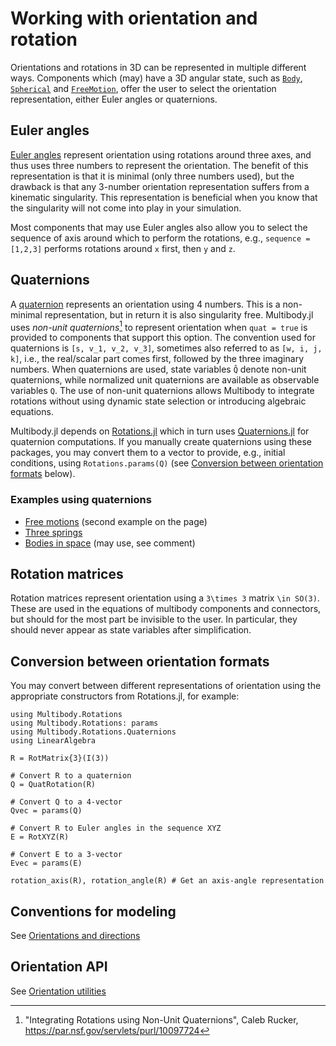 # Working with orientation and rotation

Orientations and rotations in 3D can be represented in multiple different ways. Components which (may) have a 3D angular state, such as [`Body`](@ref), [`Spherical`](@ref) and [`FreeMotion`](@ref), offer the user to select the orientation representation, either Euler angles or quaternions.

## Euler angles
[Euler angles](https://en.wikipedia.org/wiki/Euler_angles) represent orientation using rotations around three axes, and thus uses three numbers to represent the orientation. The benefit of this representation is that it is minimal (only three numbers used), but the drawback is that any 3-number orientation representation suffers from a kinematic singularity. This representation is beneficial when you know that the singularity will not come into play in your simulation.

Most components that may use Euler angles also allow you to select the sequence of axis around which to perform the rotations, e.g., `sequence = [1,2,3]` performs rotations around ``x`` first, then ``y`` and ``z``.

## Quaternions
A [quaternion](https://en.wikipedia.org/wiki/Quaternion) represents an orientation using 4 numbers. This is a non-minimal representation, but in return it is also singularity free. Multibody.jl uses _non-unit quaternions_[^quat] to represent orientation when `quat = true` is provided to components that support this option. The convention used for quaternions is ``[s, v_1, v_2, v_3]``, sometimes also referred to as ``[w, i, j, k]``, i.e., the real/scalar part comes first, followed by the three imaginary numbers. When quaternions are used, state variables `Q̂` denote non-unit quaternions, while normalized unit quaternions are available as observable variables `Q`. The use of non-unit quaternions allows Multibody to integrate rotations without using dynamic state selection or introducing algebraic equations. 

[^quat]: "Integrating Rotations using Non-Unit Quaternions", Caleb Rucker, https://par.nsf.gov/servlets/purl/10097724

Multibody.jl depends on [Rotations.jl](https://github.com/JuliaGeometry/Rotations.jl) which in turn uses [Quaternions.jl](https://github.com/JuliaGeometry/Quaternions.jl) for quaternion computations. If you manually create quaternions using these packages, you may convert them to a vector to provide, e.g., initial conditions, using `Rotations.params(Q)` (see [Conversion between orientation formats](@ref) below).

### Examples using quaternions
- [Free motions](@ref) (second example on the page)
- [Three springs](@ref)
- [Bodies in space](@ref) (may use, see comment)

## Rotation matrices
Rotation matrices represent orientation using a ``3\times 3`` matrix ``\in SO(3)``. These are used in the equations of multibody components and connectors, but should for the most part be invisible to the user. In particular, they should never appear as state variables after simplification. 


## Conversion between orientation formats
You may convert between different representations of orientation using the appropriate constructors from Rotations.jl, for example:
```@example ORI
using Multibody.Rotations
using Multibody.Rotations: params
using Multibody.Rotations.Quaternions
using LinearAlgebra

R = RotMatrix{3}(I(3))
```

```@example ORI
# Convert R to a quaternion
Q = QuatRotation(R)
```

```@example ORI
# Convert Q to a 4-vector
Qvec = params(Q)
```

```@example ORI
# Convert R to Euler angles in the sequence XYZ
E = RotXYZ(R)
```

```@example ORI
# Convert E to a 3-vector
Evec = params(E)
```

```@example ORI
rotation_axis(R), rotation_angle(R) # Get an axis-angle representation
```

## Conventions for modeling
See [Orientations and directions](@ref)


## Orientation API
See [Orientation utilities](@ref)